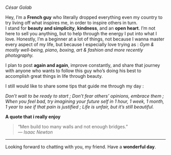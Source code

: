 
*César Golab*

Hey, I’m a **French guy** who literally dropped everything even my country to try living off what inspires me, in order to inspire others in turn.  
I stand for **beauty and simplicity**, **kindness**, and an **open heart**. I’m not here to sell you anything, but to help through the energy I put into what I love.
  Honestly, I’m a beginner at a lot of things, not because I wanna master every aspect of my life, but because I especially love trying as : *Gym & mostly well-being, piano, boxing, art & fashion and more recently photography.* 

  I plan to post **again and again**, improve constantly, and share that journey with anyone who wants to follow this guy who’s doing his best to accomplish great things in life through beauty.

I still would like to share some tips that guide me through my day :

*Don’t wait to be ready to start ; Don’t fear others’ opinions, embrace them ; When you feel bad, try imagining your future self in 1 hour, 1 week, 1 month, 1 year to see if that pain is justified ; Life is unfair, but it’s still beautiful.*

 **A quote that i really enjoy** 
> “Men build too many walls and not enough bridges.”  
> — *Isaac Newton*

---

Looking forward to chatting with you, my friend.
Have a **wonderful day**.  
